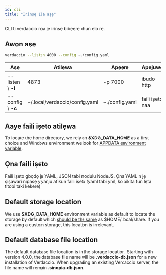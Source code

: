 ```yaml
---
id: cli
title: "Irinṣẹ Ila aṣẹ"
---
```


CLI ti verdaccio naa jẹ irinṣẹ bibẹẹrẹ ohun elo rẹ.

## Awọn aṣẹ

```bash
verdaccio --listen 4000 --config ~./config.yaml
```

| Aṣẹ                | Atilẹwa                        | Apẹẹrẹ         | Apejuwe         |
| ------------------ | ------------------------------ | -------------- | --------------- |
| --listen \ **-l** | 4873                           | -p 7000        | ibudo http      |
| --config \ **-c** | ~/.local/verdaccio/config.yaml | ~./config.yaml | faili iṣeto naa |

## Aaye faili iṣeto atilẹwa

To locate the home directory, we rely on **$XDG_DATA_HOME** as a first choice and Windows environment we look for [APPDATA environment variable](https://www.howtogeek.com/318177/what-is-the-appdata-folder-in-windows/).

## Ọna faili iṣeto

Faili iṣeto gbọdọ jẹ YAML, JSON tabi modulu NodeJS. Ọna YAML n jẹ ṣiṣawari nipasẹ yiyanju afikun faili iṣeto (yaml tabi yml, ko bikita fun lẹta titobi taki kekere).

## Default storage location

We use **$XDG_DATA_HOME** environment variable as default to locate the storage by default which [should be the same](https://askubuntu.com/questions/538526/is-home-local-share-the-default-value-for-xdg-data-home-in-ubuntu-14-04) as $HOME/.local/share. If you are using a custom storage, this location is irrelevant.

## Default database file location

The default database file location is in the storage location. Starting with version 4.0.0, the database file name will be **.verdaccio-db.json** for a new installation of Verdaccio. When upgrading an existing Verdaccio server, the file name will remain **.sinopia-db.json**.